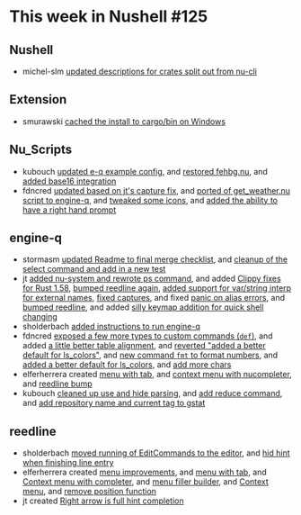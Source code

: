 # This week in Nushell #125

## Nushell

- michel-slm [updated descriptions for crates split out from nu-cli](https://github.com/nushell/nushell/pull/4247) 

## Extension

- smurawski [cached the install to cargo/bin on Windows](https://github.com/nushell/vscode-nushell-lang/pull/44) 

## Nu_Scripts

- kubouch [updated e-q example config](https://github.com/nushell/nu_scripts/pull/129), and [restored fehbg.nu](https://github.com/nushell/nu_scripts/pull/125), and [added base16 integration](https://github.com/nushell/nu_scripts/pull/123) 
- fdncred [updated based on jt's capture fix](https://github.com/nushell/nu_scripts/pull/128), and [ported of get_weather.nu script to engine-q](https://github.com/nushell/nu_scripts/pull/127), and [tweaked some icons](https://github.com/nushell/nu_scripts/pull/126), and [added the ability to have a right hand prompt](https://github.com/nushell/nu_scripts/pull/122) 

## engine-q

- stormasm [updated Readme to final merge checklist](https://github.com/nushell/engine-q/pull/741), and [cleanup of the select command and add in a new test](https://github.com/nushell/engine-q/pull/718) 
- jt [added nu-system and rewrote ps command](https://github.com/nushell/engine-q/pull/734), and added [Clippy fixes for Rust 1.58](https://github.com/nushell/engine-q/pull/733), [bumped reedline again](https://github.com/nushell/engine-q/pull/732), [added support for var/string interp for external names](https://github.com/nushell/engine-q/pull/729), [fixed captures](https://github.com/nushell/engine-q/pull/723), and fixed [panic on alias errors](https://github.com/nushell/engine-q/pull/713), and [bumped reedline](https://github.com/nushell/engine-q/pull/712), and added [silly keymap addition for quick shell changing](https://github.com/nushell/engine-q/pull/710) 
- sholderbach [added instructions to run engine-q](https://github.com/nushell/engine-q/pull/731) 
- fdncred [exposed a few more types to custom commands (`def`)](https://github.com/nushell/engine-q/pull/725), and added [a little better table alignment](https://github.com/nushell/engine-q/pull/720), and [reverted "added a better default for ls_colors"](https://github.com/nushell/engine-q/pull/711), and [new command `fmt` to format numbers](https://github.com/nushell/engine-q/pull/707), and [added a better default for ls_colors](https://github.com/nushell/engine-q/pull/703), and [add more chars](https://github.com/nushell/engine-q/pull/701) 
- elferherrera created [menu with tab](https://github.com/nushell/engine-q/pull/724), and [context menu with nucompleter](https://github.com/nushell/engine-q/pull/722), and [reedline bump](https://github.com/nushell/engine-q/pull/717) 
- kubouch [cleaned up use and hide parsing](https://github.com/nushell/engine-q/pull/705), and [add reduce command](https://github.com/nushell/engine-q/pull/700), and [add repository name and current tag to gstat](https://github.com/nushell/engine-q/pull/692) 

## reedline

- sholderbach [moved running of EditCommands to the editor](https://github.com/nushell/reedline/pull/251), and [hid hint when finishing line entry](https://github.com/nushell/reedline/pull/250) 
- elferherrera created [menu improvements](https://github.com/nushell/reedline/pull/249), and [menu with tab](https://github.com/nushell/reedline/pull/248), and [Context menu with completer](https://github.com/nushell/reedline/pull/247), and [menu filler builder](https://github.com/nushell/reedline/pull/246), and [Context menu](https://github.com/nushell/reedline/pull/243), and [remove position function](https://github.com/nushell/reedline/pull/242) 
- jt created [Right arrow is full hint completion](https://github.com/nushell/reedline/pull/244) 

